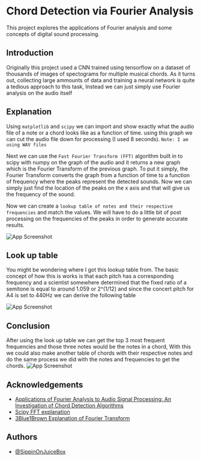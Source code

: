 
# Chord Detection via Fourier Analysis

This project explores the applications of Fourier analysis and some concepts of digital sound processing.

## Introduction

Originally this project used a CNN trained using tensorflow on a dataset of thousands of images of spectograms for multiple musical chords. As it turns out, collecting large ammounts of data and training a neural network is quite a tedious approach to this task, Instead we can just simply use Fourier analysis on the audio itself
##   Explanation

Using ``matplotlib`` and ``scipy`` we can import and show exactly what the audio file of a note or a chord looks like as a function of time.
using this graph we can cut the audio file down for processing (I used 8 seconds). ``Note: I am using WAV files``

Next we can use the ``Fast Fourier Transform (FFT)`` algorithm built in to scipy with numpy on the graph of the audio and it returns a new graph
which is the Fourier Transform of the previous graph. To put it simply, the Fourier Transform converts the graph from a function of time to a function of frequency
where the peaks represent the detected sounds. Now we can simply just find the location of the peaks on the x axis and that will give us the frequency of the sound.

Now we can create a ``lookup table of notes and their respective frequencies`` and match the values.
We will have to do a little bit of post processing on the frequencies of the peaks in order to generate accurate results.



![App Screenshot](https://media.discordapp.net/attachments/947249030306607114/947277548818153553/unknown.png?width=1336&height=671)



## Look up table

You might be wondering where I got this lookup table from.
The basic concept of how this is works is that each pitch has a corresponding frequency  and a scientist somewhere  determined that the fixed ratio of a semitone is equal to around 1.059 or 2^(1/12) and since the concert pitch for A4 is set to 440Hz we can derive the following table


![App Screenshot](https://cdn.discordapp.com/attachments/351867028589510656/947667776384929903/unknown.png)


## Conclusion
After using the look up table we can get the top 3 most frequent frequencies and those three notes would be the notes in a chord, With this we could also make another table of chords with their respective notes and do the same process we did with the notes and frequencies to get the chords.
![App Screenshot](https://cdn.discordapp.com/attachments/351867028589510656/947740942662791218/be5f64476ebb4accba7c96bf001c92dd.gif)
## Acknowledgements

 - [Applications of Fourier Analysis to Audio Signal Processing: An Investigation of Chord Detection Algorithms](https://scholarship.claremont.edu/cgi/viewcontent.cgi?referer=&httpsredir=1&article=1575&context=cmc_theses)
 - [Scipy FFT explanation](https://docs.scipy.org/doc/scipy/reference/generated/scipy.fft.fft.html)
 - [3Blue1Brown Explanation of Fourier Transform](https://www.youtube.com/watch?v=spUNpyF58BY)

## Authors

- [@SippinOnJuiceBox](https://github.com/SippinOnJuiceBox)

